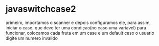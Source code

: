 # javaswitchcase2

primeiro, importamos o scanner e depois configuramos ele, para assim, iniciar o case, que deve ter uma condiçao(no caso uma variavel) para funcionar, colocamos cada fruta em um case e um default caso o usuario digite um numero invalido
